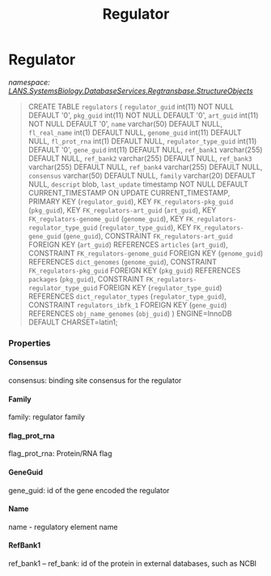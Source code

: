 ﻿---
title: Regulator
---

# Regulator
_namespace: [LANS.SystemsBiology.DatabaseServices.Regtransbase.StructureObjects](N-LANS.SystemsBiology.DatabaseServices.Regtransbase.StructureObjects.html)_



> 
>  CREATE TABLE `regulators` (
>    `regulator_guid` int(11) NOT NULL DEFAULT '0',
>    `pkg_guid` int(11) NOT NULL DEFAULT '0',
>    `art_guid` int(11) NOT NULL DEFAULT '0',
>    `name` varchar(50) DEFAULT NULL,
>    `fl_real_name` int(1) DEFAULT NULL,
>    `genome_guid` int(11) DEFAULT NULL,
>    `fl_prot_rna` int(1) DEFAULT NULL,
>    `regulator_type_guid` int(11) DEFAULT '0',
>    `gene_guid` int(11) DEFAULT NULL,
>    `ref_bank1` varchar(255) DEFAULT NULL,
>    `ref_bank2` varchar(255) DEFAULT NULL,
>    `ref_bank3` varchar(255) DEFAULT NULL,
>    `ref_bank4` varchar(255) DEFAULT NULL,
>    `consensus` varchar(50) DEFAULT NULL,
>    `family` varchar(20) DEFAULT NULL,
>    `descript` blob,
>    `last_update` timestamp NOT NULL DEFAULT CURRENT_TIMESTAMP ON UPDATE CURRENT_TIMESTAMP,
>    PRIMARY KEY (`regulator_guid`),
>    KEY `FK_regulators-pkg_guid` (`pkg_guid`),
>    KEY `FK_regulators-art_guid` (`art_guid`),
>    KEY `FK_regulators-genome_guid` (`genome_guid`),
>    KEY `FK_regulators-regulator_type_guid` (`regulator_type_guid`),
>    KEY `FK_regulators-gene_guid` (`gene_guid`),
>    CONSTRAINT `FK_regulators-art_guid` FOREIGN KEY (`art_guid`) REFERENCES `articles` (`art_guid`),
>    CONSTRAINT `FK_regulators-genome_guid` FOREIGN KEY (`genome_guid`) REFERENCES `dict_genomes` (`genome_guid`),
>    CONSTRAINT `FK_regulators-pkg_guid` FOREIGN KEY (`pkg_guid`) REFERENCES `packages` (`pkg_guid`),
>    CONSTRAINT `FK_regulators-regulator_type_guid` FOREIGN KEY (`regulator_type_guid`) REFERENCES `dict_regulator_types` (`regulator_type_guid`),
>    CONSTRAINT `regulators_ibfk_1` FOREIGN KEY (`gene_guid`) REFERENCES `obj_name_genomes` (`obj_guid`)
>  ) ENGINE=InnoDB DEFAULT CHARSET=latin1;
>  



### Properties

#### Consensus
consensus: binding site consensus for the regulator
#### Family
family: regulator family
#### flag_prot_rna
flag_prot_rna: Protein/RNA flag
#### GeneGuid
gene_guid: id of the gene encoded the regulator
#### Name
name - regulatory element name
#### RefBank1
ref_bank1 – ref_bank: id of the protein in external databases, such as NCBI
